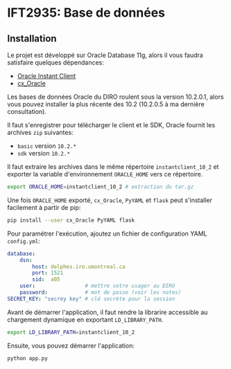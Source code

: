 IFT2935: Base de données
========================

Installation
------------

Le projet est développé sur Oracle Database 11g, alors il vous faudra
satisfaire quelques dépendances:

 - [Oracle Instant Client](http://www.oracle.com/technetwork/database/features/instant-client/index-097480.html)
 - [cx_Oracle](http://cx-oracle.sourceforge.net/)

Les bases de données Oracle du DIRO roulent sous la version 10.2.0.1, alors
vous pouvez installer la plus récente des 10.2 (10.2.0.5 à ma dernière
consultation).

Il faut s'enregistrer pour télécharger le client et le SDK, Oracle fournit les
archives `zip` suivantes:

 - `basic` version `10.2.*`
 - `sdk` version `10.2.*`

Il faut extraire les archives dans le même répertoire `instantclient_10_2` et
exporter la variable d'environnement `ORACLE_HOME` vers ce répertoire.

```bash
export ORACLE_HOME=instantclient_10_2 # extraction du tar.gz
```

Une fois `ORACLE_HOME` exporté, `cx_Oracle`, `PyYAML` et `flask` peut
s'installer facilement à partir de pip:

```bash
pip install --user cx_Oracle PyYAML flask
```

Pour paramétrer l'exécution, ajoutez un fichier de configuration YAML
`config.yml`:

```yaml
database:
    dsn:
        host: delphes.iro.umontreal.ca
        port: 1521
        sid:  a05
    user:                # mettre votre usager au DIRO
    password:            # mot de passe (voir les notes)
SECRET_KEY: "secrey key" # clé secrète pour la session
```

Avant de démarrer l'application, il faut rendre la librarire accessible au
chargement dynamique en exportant `LD_LIBRARY_PATH`.

```bash
export LD_LIBRARY_PATH=instantclient_10_2
```

Ensuite, vous pouvez démarrer l'application:

```bash
python app.py
```
